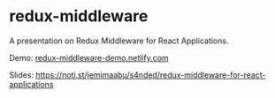 # redux-middleware

A presentation on Redux Middleware for React Applications.

Demo: [redux-middleware-demo.netlify.com](https://redux-middleware-demo.netlify.com)

Slides: https://noti.st/jemimaabu/s4nded/redux-middleware-for-react-applications
